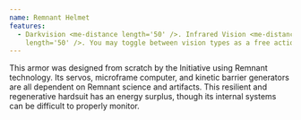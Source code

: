 ```yaml
---
name: Remnant Helmet
features:
  - Darkvision <me-distance length='50' />. Infrared Vision <me-distance
    length='50' />. You may toggle between vision types as a free action.
---
```

This armor was designed from scratch by the Initiative using Remnant technology. Its servos, microframe computer, and kinetic barrier generators are all dependent on Remnant science and artifacts. This resilient and regenerative hardsuit has an energy surplus, though its internal systems can be difficult to properly monitor.